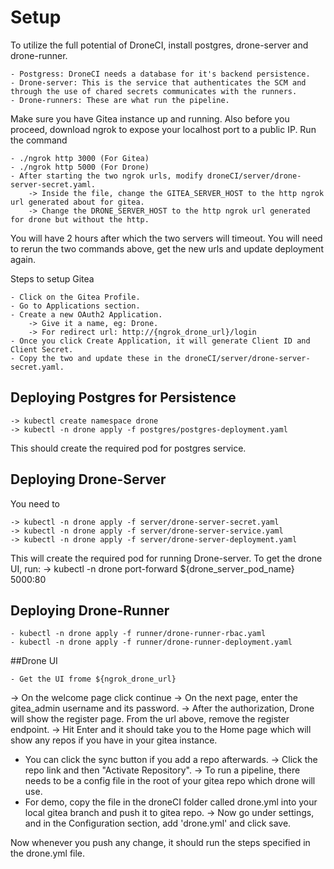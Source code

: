 # Setup

To utilize the full potential of DroneCI, install postgres, drone-server and drone-runner.

	- Postgress: DroneCI needs a database for it's backend persistence.
	- Drone-server: This is the service that authenticates the SCM and through the use of chared secrets communicates with the runners.
	- Drone-runners: These are what run the pipeline.

Make sure you have Gitea instance up and running. 
Also before you proceed, download ngrok to expose your localhost port to a public IP. Run the command

	- ./ngrok http 3000 (For Gitea)
	- ./ngrok http 5000 (For Drone)
	- After starting the two ngrok urls, modify droneCI/server/drone-server-secret.yaml.
		-> Inside the file, change the GITEA_SERVER_HOST to the http ngrok url generated about for gitea.
		-> Change the DRONE_SERVER_HOST to the http ngrok url generated for drone but without the http.

You will have 2 hours after which the two servers will timeout. You will need to rerun the two commands above, get the new urls and update deployment again.

Steps to setup Gitea  
	
	- Click on the Gitea Profile.
	- Go to Applications section.
	- Create a new OAuth2 Application.
		-> Give it a name, eg: Drone.
		-> For redirect url: http://{ngrok_drone_url}/login
	- Once you click Create Application, it will generate Client ID and Client Secret.
	- Copy the two and update these in the droneCI/server/drone-server-secret.yaml.

## Deploying Postgres for Persistence
	-> kubectl create namespace drone
	-> kubectl -n drone apply -f postgres/postgres-deployment.yaml

This should create the required pod for postgres service.

## Deploying Drone-Server

You need to  

	-> kubectl -n drone apply -f server/drone-server-secret.yaml
	-> kubectl -n drone apply -f server/drone-server-service.yaml
	-> kubectl -n drone apply -f server/drone-server-deployment.yaml

This will create the required pod for running Drone-server. To get the drone UI, run:
	-> kubectl -n drone port-forward ${drone_server_pod_name} 5000:80

## Deploying Drone-Runner

	- kubectl -n drone apply -f runner/drone-runner-rbac.yaml
	- kubectl -n drone apply -f runner/drone-runner-deployment.yaml

##Drone UI

	- Get the UI frome ${ngrok_drone_url}


-> On the welcome page click continue
-> On the next page, enter the gitea_admin username and its password.
-> After the authorization, Drone will show the register page. From the url above, remove the register endpoint.
-> Hit Enter and it should take you to the Home page which will show any repos if you have in your gitea instance.
  - You can click the sync button if you add a repo afterwards.
-> Click the repo link and then "Activate Repository".
-> To run a pipeline, there needs to be a config file in the root of your gitea repo which drone will use.
  - For demo, copy the file in the droneCI folder called drone.yml into your local gitea branch and push it to gitea repo.
-> Now go under settings, and in the Configuration section, add 'drone.yml' and click save.

Now whenever you push any change, it should run the steps specified in the drone.yml file.



